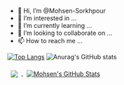 - 👋 Hi, I’m @Mohsen-Sorkhpour
- 👀 I’m interested in ...
- 🌱 I’m currently learning ...
- 💞️ I’m looking to collaborate on ...
- 📫 How to reach me ...

<!---
Mohsen-Sorkhpour/Mohsen-Sorkhpour is a ✨ special ✨ repository because its `README.md` (this file) appears on your GitHub profile.
You can click the Preview link to take a look at your changes.
--->


[![Top Langs](https://github-readme-stats.vercel.app/api/top-langs/?username=Mohsen-Sorkhpour&layout=compact)](https://github.com/anuraghazra/github-readme-stats)
![Anurag's GitHub stats](https://github-readme-stats.vercel.app/api?username=Mohsen-Sorkhpour&show_icons=true&theme=graywhite)


<a href="https://github.com/Mohsen-Sorkhpour">
  <img align="center" style="margin:0.5rem" src="https://github-readme-stats.vercel.app/api/top-langs/?username=Mohsen-Sorkhpour&hide=html,css&title_color=ffffff&text_color=c9cacc&icon_color=4AB197&bg_color=1A2B34" />
</a>

<a href="https://github.com/Mohsen-Sorkhpour">
  <img align="center" style="margin:0.5rem" src="https://github-readme-stats.vercel.app/api?username=Mohsen-Sorkhpour&show_icons=true&theme=graywhite" alt="Mohsen's GitHub Stats" />
</a>
